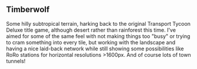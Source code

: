 ## Timberwolf

Some hilly subtropical terrain, harking back to the original Transport Tycoon Deluxe title game, although desert rather than rainforest this time. I've aimed for some of the same feel with not making things too "busy" or trying to cram something into every tile, but working with the landscape and having a nice laid-back network while still showing some possibilities like RoRo stations for horizontal resolutions >1600px. And of course lots of town tunnels!
